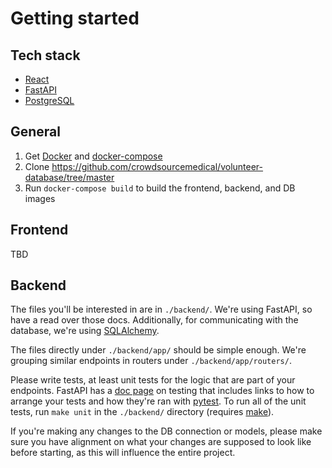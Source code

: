 # Getting started

## Tech stack

- [React](https://reactjs.org/)
- [FastAPI](https://fastapi.tiangolo.com/)
- [PostgreSQL](https://www.postgresql.org/)

## General

1. Get [Docker](https://www.docker.com/) and [docker-compose](https://docs.docker.com/compose/)
1. Clone https://github.com/crowdsourcemedical/volunteer-database/tree/master
1. Run `docker-compose build` to build the frontend, backend, and DB images

## Frontend

TBD

## Backend

The files you'll be interested in are in `./backend/`. We're using FastAPI, so have a read over those docs. Additionally, for communicating
with the database, we're using [SQLAlchemy](https://www.sqlalchemy.org/).

The files directly under `./backend/app/` should be simple enough. We're grouping similar endpoints in routers under `./backend/app/routers/`.

Please write tests, at least unit tests for the logic that are part of your endpoints. FastAPI has a [doc page](https://fastapi.tiangolo.com/tutorial/testing/)
on testing that includes links to how to arrange your tests and how they're ran with [pytest](https://docs.pytest.org/en/latest/). To run all
of the unit tests, run `make unit` in the `./backend/` directory (requires [make](https://en.wikipedia.org/wiki/Make_(software))).

If you're making any changes to the DB connection or models, please make sure you have alignment on what your changes are supposed to look
like before starting, as this will influence the entire project.
